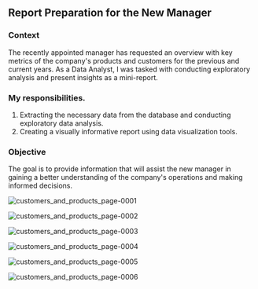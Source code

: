 ## Report Preparation for the New Manager

### Context
The recently appointed manager has requested an overview with key metrics of the company's products and customers for the previous and current years. As a Data Analyst, I was tasked with conducting exploratory analysis and present insights as a mini-report.

### My responsibilities.
1. Extracting the necessary data from the database and conducting exploratory data analysis.
2. Creating a visually informative report using data visualization tools.

### Objective
The goal is to provide information that will assist the new manager in gaining a better understanding of the company's operations and making informed decisions.



![customers_and_products_page-0001](https://github.com/gnoevoy/Ecommerce_and_Web_Analytics/assets/43414592/1e562aa6-e8fb-4b24-9c4f-fcd0d1ffe6e3)


![customers_and_products_page-0002](https://github.com/gnoevoy/Ecommerce_and_Web_Analytics/assets/43414592/033c2d80-d97d-4f6d-b4f9-ad884655052c)


![customers_and_products_page-0003](https://github.com/gnoevoy/Ecommerce_and_Web_Analytics/assets/43414592/95a76bce-c264-4ff0-99b9-7b97ffb6a395)


![customers_and_products_page-0004](https://github.com/gnoevoy/Ecommerce_and_Web_Analytics/assets/43414592/18214ec8-7d38-4bfd-a581-318bb6271ea6)


![customers_and_products_page-0005](https://github.com/gnoevoy/Ecommerce_and_Web_Analytics/assets/43414592/c89a6258-eba6-406c-94d7-ae96136b4d54)


![customers_and_products_page-0006](https://github.com/gnoevoy/Ecommerce_and_Web_Analytics/assets/43414592/d15de749-0543-41d6-b3dc-d62210762592)







